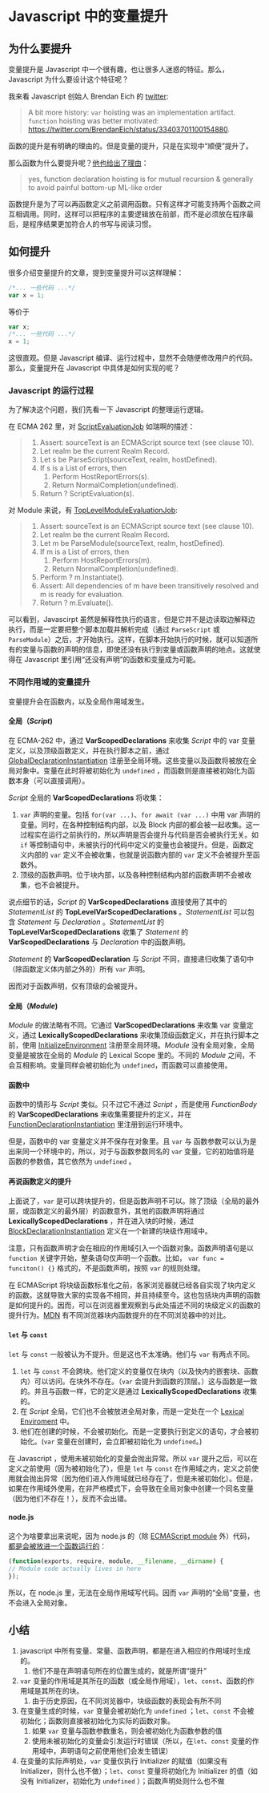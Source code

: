 # Javascript 中的变量提升

## 为什么要提升

变量提升是 Javascript 中一个很有趣，也让很多人迷惑的特征。那么，Javascript 为什么要设计这个特征呢？

我来看 Javascript 创始人 Brendan Eich 的 [twitter](https://twitter.com/BrendanEich/status/562313394431078400):

> A bit more history: `var` hoisting was an implementation artifact. `function` hoisting was better motivated: <https://twitter.com/BrendanEich/status/33403701100154880>.

函数的提升是有明确的理由的。但是变量的提升，只是在实现中“顺便”提升了。

那么函数为什么要提升呢？[他也给出了理由](https://twitter.com/BrendanEich/status/33403701100154880)：

> yes, function declaration hoisting is for mutual recursion & generally to avoid painful bottom-up ML-like order

函数提升是为了可以再函数定义之前调用函数。只有这样才可能支持两个函数之间互相调用。同时，这样可以把程序的主要逻辑放在前部，而不是必须放在程序最后，是程序结果更加符合人的书写与阅读习惯。

## 如何提升

很多介绍变量提升的文章，提到变量提升可以这样理解：

```javascript
/*... 一些代码 ...*/
var x = 1;
```

等价于

```javascript
var x;
/*... 一些代码 ...*/
x = 1;
```

这很直观。但是 Javascript 编译、运行过程中，显然不会随便修改用户的代码。那么，变量提升在 Javascript 中具体是如何实现的呢？

### Javascript 的运行过程

为了解决这个问题，我们先看一下 Javascript 的整理运行逻辑。

在 ECMA 262 里，对 [ScriptEvaluationJob](https://www.ecma-international.org/ecma-262/#sec-scriptevaluationjob) 如瑞啊的描述：

> 1. Assert: sourceText is an ECMAScript source text (see clause 10).
> 2. Let realm be the current Realm Record.
> 3. Let s be ParseScript(sourceText, realm, hostDefined).
> 4. If s is a List of errors, then
>    1. Perform HostReportErrors(s).
>    2. Return NormalCompletion(undefined).
> 5. Return ? ScriptEvaluation(s).

对 Module 来说，有 [TopLevelModuleEvaluationJob](https://www.ecma-international.org/ecma-262/#sec-toplevelmoduleevaluationjob):

> 1. Assert: sourceText is an ECMAScript source text (see clause 10).
> 2. Let realm be the current Realm Record.
> 3. Let m be ParseModule(sourceText, realm, hostDefined).
> 4. If m is a List of errors, then
>    1. Perform HostReportErrors(m).
>    2. Return NormalCompletion(undefined).
> 5. Perform ? m.Instantiate().
> 6. Assert: All dependencies of m have been transitively resolved and m is ready for evaluation.
> 7. Return ? m.Evaluate().

可以看到，Javascirpt 虽然是解释性执行的语言，但是它并不是边读取边解释边执行，而是一定要把整个脚本加载并解析完成（通过 `ParseScript` 或 `ParseModule`）之后，才开始执行。这样，在脚本开始执行的时候，就可以知道所有的变量与函数的声明的信息，即使还没有执行到变量或函数声明的地点。这就使得在 Javascript 里引用“还没有声明”的函数和变量成为可能。

### 不同作用域的变量提升

变量提升会在函数内，以及全局作用域发生。

#### 全局（*Script*)

在 ECMA-262 中，通过 **VarScopedDeclarations** 来收集 *Script* 中的 var 变量定义，以及顶级函数定义，并在执行脚本之前，通过 [GlobalDeclarationInstantiation](https://www.ecma-international.org/ecma-262/#sec-globaldeclarationinstantiation) 注册至全局环境。这些变量以及函数将被放在全局对象中。变量在此时将被初始化为 `undefined` ，而函数则是直接被初始化为函数本身（可以直接调用）。

*Script* 全局的 **VarScopedDeclarations** 将收集：

1. `var` 声明的变量。包括 `for(var ...)`、`for await (var ...)` 中用 var 声明的变量。同时，在各种控制结构内部，以及 Block 内部的都会被一起收集。这一过程实在运行之前执行的，所以声明是否会提升与代码是否会被执行无关。如 `if` 等控制语句中，未被执行的代码中定义的变量也会被提升。但是，函数定义内部的 `var` 定义不会被收集，也就是说函数内部的 `var` 定义不会被提升至函数外。
2. 顶级的函数声明。位于块内部，以及各种控制结构内部的函数声明不会被收集，也不会被提升。

说点细节的话，*Script* 的 **VarScopedDeclarations** 直接使用了其中的 *StatementList* 的 **TopLevelVarScopedDeclarations** 。*StatementList* 可以包含 *Statement* 与 *Declaration* 。*StatementList* 的 **TopLevelVarScopedDeclarations** 收集了 *Statement* 的 **VarScopedDeclarations** 与 *Declaration* 中的函数声明。

*Statement* 的 **VarScopedDeclaration** 与 *Script* 不同，直接递归收集了语句中（除函数定义体内部之外的）所有 `var` 声明。

因而对于函数声明，仅有顶级的会被提升。

#### 全局（*Module*)

*Module* 的做法略有不同。它通过 **VarScopedDeclarations** 来收集 var 变量定义，通过 **LexicallyScopedDeclarations** 来收集顶级函数定义，并在执行脚本之前，使用 [InitializeEnvironment](https://www.ecma-international.org/ecma-262/#sec-source-text-module-record-initialize-environment) 注册至全局环境。*Module* 没有全局对象，全局变量是被放在全局的 *Module* 的 Lexical Scope 里的。不同的 *Module* 之间，不会互相影响。变量同样会被初始化为 `undefined`，而函数可以直接使用。

#### 函数中

函数中的情形与 *Script* 类似。只不过它不通过 *Script* ，而是使用 *FunctionBody* 的 **VarScopedDeclarations** 来收集需要提升的定义，并在 [FunctionDeclarationInstantiation](https://www.ecma-international.org/ecma-262/#sec-functiondeclarationinstantiation) 里注册到运行环境中。

但是，函数中的 var 变量定义并不保存在对象里。且 `var` 与 函数参数可以认为是出来同一个环境中的，所以，对于与函数参数同名的 `var` 变量，它的初始值将是函数的参数值，其它依然为 `undefined` 。

#### 再说函数定义的提升

上面说了，`var` 是可以跨块提升的，但是函数声明不可以。除了顶级（全局的最外层，或函数定义的最外层）的函数意外，其他的函数声明将通过 **LexicallyScopedDeclarations** ，并在进入块的时候，通过 [BlockDeclarationInstantiation](https://www.ecma-international.org/ecma-262/#sec-blockdeclarationinstantiation) 定义在一个新建的块级作用域中。

注意，只有函数声明才会在相应的作用域引入一个函数对象。函数声明语句是以 `function` 关键字开始，整条语句仅声明一个函数。比如， `var func = funciton() {}` 格式的，不是函数声明，按照 `var` 的规则处理。

在 ECMAScript 将块级函数标准化之前，各家浏览器就已经各自实现了块内定义的函数。这就导致大家的实现各不相同，并且持续至今。这也包括块内声明的函数是如何提升的。因而，可以在浏览器里观察到与此处描述不同的块级定义的函数的提升行为。[MDN](https://developer.mozilla.org/en-US/docs/Web/JavaScript/Reference/Statements/function) 有不同浏览器块内函数提升的在不同浏览器中的对比。

#### `let` 与 `const`

`let` 与 `const` 一般被认为不提升。但是这也不太准确。他们与 `var` 有两点不同。

1. `let` 与 `const` 不会跨块。他们定义的变量仅在块内（以及快内的嵌套块、函数内）可以访问。在块外不存在。（`var` 会提升到函数的顶层。）这与函数是一致的。并且与函数一样，它的定义是通过 **LexicallyScopedDeclarations** 收集的。
2. 在 *Script* 全局，它们也不会被放进全局对象，而是一定处在一个 [Lexical Enviroment](https://www.ecma-international.org/ecma-262/#sec-lexical-environments) 中。
3. 他们在创建的时候，不会被初始化。而是一定要执行到定义的语句，才会被初始化。(`var` 变量在创建时，会立即被初始化为 `undefined`。)

在 Javascript ，使用未被初始化的变量会抛出异常。所以 `var` 提升之后，可以在定义之前使用（因为被初始化了），但是 `let` 与 `const` 在作用域之内，定义之前使用就会抛出异常（因为他们进入作用域就已经存在了，但是未被初始化）。但是，如果在作用域外使用，在非严格模式下，会导致在全局对象中创建一个同名变量（因为他们不存在！），反而不会出错。

#### node.js

这个为啥要拿出来说呢，因为 node.js 的（除 [ECMAScript module](https://nodejs.org/api/esm.html) 外）代码，[都是会被放进一个函数运行的](https://nodejs.org/api/modules.html#modules_the_module_wrapper)：

```javascript
(function(exports, require, module, __filename, __dirname) {
// Module code actually lives in here
});
```

所以，在 node.js 里，无法在全局作用域写代码。因而 `var` 声明的“全局”变量，也不会进入全局对象。

## 小结

1. javascript 中所有变量、常量、函数声明，都是在进入相应的作用域时生成的。
   1. 他们不是在声明语句所在的位置生成的，就是所谓“提升”
2. `var` 变量的作用域是其所在的函数（或全局作用域），`let`、`const`、函数的作用域是其所在的块。
   1. 由于历史原因，在不同浏览器中，块级函数的表现会有所不同
3. 在变量生成的时候，`var` 变量会被初始化为 `undefined` ；`let`、`const` 不会被初始化；函数则直接被初始化为实际的函数对象。
   1. 如果 `var` 变量与函数参数重名，则会被初始化为函数参数的值
   2. 使用未被初始化的变量会引发运行时错误（所以，在`let`、`const` 变量的作用域中，声明语句之前使用他们会发生错误）
4. 在变量的实际声明处，`var` 变量仅执行 Initializer 的赋值（如果没有 Initializer，则什么也不做）；`let`、`const` 变量将初始化为 Initializer 的值（如没有 Initializer，初始化为 `undefined` ）；函数声明处则什么也不做
